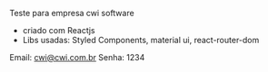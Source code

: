 Teste para empresa cwi software
- criado com Reactjs
- Libs usadas: Styled Components, material ui, react-router-dom

Email: cwi@cwi.com.br
Senha: 1234

